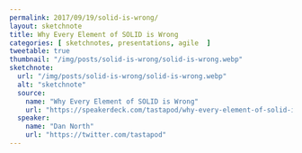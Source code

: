 ```yaml
---
permalink: 2017/09/19/solid-is-wrong/
layout: sketchnote
title: Why Every Element of SOLID is Wrong
categories: [ sketchnotes, presentations, agile  ]
tweetable: true
thumbnail: "/img/posts/solid-is-wrong/solid-is-wrong.webp"
sketchnote:
  url: "/img/posts/solid-is-wrong/solid-is-wrong.webp"
  alt: "sketchnote"
  source:
    name: "Why Every Element of SOLID is Wrong"
    url: "https://speakerdeck.com/tastapod/why-every-element-of-solid-is-wrong"
  speaker:
    name: "Dan North"
    url: "https://twitter.com/tastapod"
---
```

